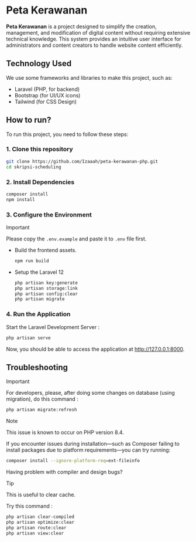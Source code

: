 # Peta Kerawanan
**Peta Kerawanan** is a project designed to simplify the creation, management, and modification of digital content without requiring extensive technical knowledge. This system provides an intuitive user interface for administrators and content creators to handle website content efficiently.

## Technology Used

We use some frameworks and libraries to make this project, such as:
- Laravel (PHP, for backend)
- Bootstrap (for UI/UX icons)
- Tailwind (for CSS Design)


## How to run?

To run this project, you need to follow these steps:

### 1. Clone this repository

```bash
git clone https://github.com/Izaaah/peta-kerawanan-php.git
cd skripsi-scheduling
```

### 2. Install Dependencies

```bash
composer install
npm install
```

### 3. Configure the Environment

> [!IMPORTANT] 
> Please copy the `.env.example` and paste it to `.env` file first.

- Build the frontend assets.

    ```bash
    npm run build
    ```

- Setup the Laravel 12

    ```bash
    php artisan key:generate
    php artisan storage:link
    php artisan config:clear
    php artisan migrate
    ```

### 4. Run the Application

Start the Laravel Development Server :

```bash
php artisan serve
```

Now, you should be able to access the application at http://127.0.0.1:8000.

## Troubleshooting

> [!IMPORTANT]
> For developers, please, after doing some changes on database (using migration), do this command : 

```bash
php artisan migrate:refresh
```

> [!NOTE]
> This issue is known to occur on PHP version 8.4.

If you encounter issues during installation—such as Composer failing to install packages due to platform requirements—you can try running:

```bash
composer install --ignore-platform-req=ext-fileinfo
```

Having problem with compiler and design bugs?

> [!TIP]
> This is useful to clear cache.

Try this command : 
```bash
php artisan clear-compiled
php artisan optimize:clear
php artisan route:clear
php artisan view:clear
```

